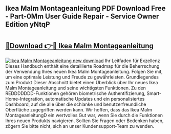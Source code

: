 ## Ikea Malm Montageanleitung PDF Download Free - Part-0Mm User Guide Repair - Service Owner Edition yNtqP

# <h2><a href="http://df6k437.blite.top/?on=Ikea+Malm+Montageanleitung">🔗Download 👉🔴 Ikea Malm Montageanleitung</a></h2>

[![Ikea Malm Montageanleitung new download](https://i.imgur.com/lujVjoI.png)](http://df6k437.blite.top/?on=Ikea+Malm+Montageanleitung)
Ihr Leitfaden für Exzellenz Dieses Handbuch enthält eine detaillierte Roadmap für die Beherrschung der Verwendung Ihres neuen Ikea Malm Montageanleitung. Folgen Sie mit, um eine optimale Leistung und Freude zu gewährleisten. Grundlegendes zum Produkt Dieser Abschnitt bietet einen Überblick über Ihr neues Ikea Malm Montageanleitung und seine wichtigsten Funktionen. Zu den REDDDDDDD-Funktionen gehören biometrische Authentifizierung, Smart-Home-Integration, automatische Updates und ein personalisiertes Dashboard, auf die alle über die schlanke und benutzerfreundliche Oberfläche zugegriffen werden kann. Wir hoffen, dass das Ikea Malm MontageanleitungD ein wertvolles Gut war, wenn Sie durch die Funktionen Ihres neuen Produkts navigieren. Sollten Sie Fragen oder Bedenken haben, zögern Sie bitte nicht, sich an unser Kundensupport-Team zu wenden.
